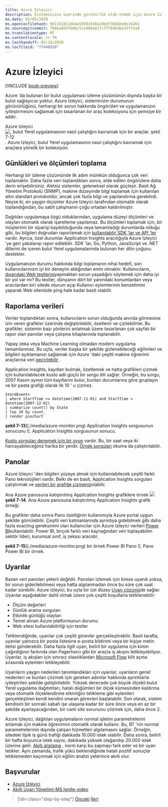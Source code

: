 ```yaml
---
title: Azure İzleyici
description: Sisteminizin üzerinde görünürlük elde etmek için Azure Izleyici 'yi kullanma.
ms.date: 02/05/2020
ms.openlocfilehash: 961331011db4e59583438a2dbdf366bbe0e34261
ms.sourcegitcommit: 700ea803fb06c5ce98de017c7f76463ba33ff4a9
ms.translationtype: MT
ms.contentlocale: tr-TR
ms.lasthandoff: 02/19/2020
ms.locfileid: "77448938"
---
```

# <a name="azure-monitor"></a>Azure İzleyici

[!INCLUDE [book-preview](../../../includes/book-preview.md)]

Azure 'da bulunan bir bulut uygulaması izleme çözümünün dışında başka bir bulut sağlayıcısı yoktur. Azure Izleyici, sisteminizin durumunun görünürlüğünü, herhangi bir sorun hakkında öngörüleri ve uygulamanızın iyileştirmesini sağlamak için tasarlanan bir araç koleksiyonu için şemsiye bir addır.

Azure Izleyici ![, bulut Yerel uygulamasının nasıl çalıştığını kavramak için bir araçlar. **şekil 7-12**](./media/azure-monitor.png)
. Azure Izleyici, bulut Yerel uygulamasının nasıl çalıştığını kavramak için araçlara yönelik bir koleksiyon.

## <a name="gathering-logs-and-metrics"></a>Günlükleri ve ölçümleri toplama

Herhangi bir izleme çözümünde ilk adım mümkün olduğunca çok veri toplamaktır. Daha fazla veri toplandıktan sonra, elde edilen öngörülere daha derin erişebilirsiniz. Aletsiz sistemler, geleneksel olarak güçleşir. Basit Ağ Yönetim Protokolü (SNMP), makine düzeyinde bilgi toplamak için kullanılan altın standart protokoldür, ancak çok fazla bilgi ve yapılandırma gerektirdi. Neyse ki, en yaygın ölçümler Azure Izleyici tarafından otomatik olarak toplandığından, bu sabit çalışmanın çoğu ortadan kaldırılmıştır.

Dağıtılan uygulamaya özgü olduklarından, uygulama düzeyi ölçümleri ve olayları otomatik olarak işaretleme yapılamaz. Bu ölçümleri toplamak için, bir müşterinin bir siparişi kaydolduğunda veya tamamladığı durumlarda olduğu gibi, bu bilgileri doğrudan raporlamak için [kullanılabilir SDK 'lar ve API 'ler](https://docs.microsoft.com/azure/azure-monitor/app/api-custom-events-metrics) vardır. Ayrıca, özel durumlar Application Insights aracılığıyla Azure Izleyici 'ye geri yakalanıp rapor edilebilir. SDK 'lar, Go, Python, JavaScript ve .NET dillerini de içeren bulut Yerel uygulamalarında bulunan her dilin çoğunu destekler.

Uygulamanızın durumu hakkında bilgi toplamanın nihai hedefi, son kullanıcılarınızın iyi bir deneyim aldığından emin olmaktır. Kullanıcıların, [dışarıdaki Web testlerini](https://docs.microsoft.com/azure/azure-monitor/app/monitor-web-app-availability)yapmaktan sorun yaşadığını söylemek için daha iyi bir yol var mı? Bu testler, dünyanın dört bir yanındaki konumlardan veya aracılardan biri sitede oturum açıp Kullanıcı eylemlerinin benzetimini yaparak Web sitenizde ping hale kadar basit olabilir.

## <a name="reporting-data"></a>Raporlama verileri

Veriler toplandıktan sonra, kullanıcıların sorun olduğunda anında görmesine izin veren grafikler üzerinde değiştirilebilir, özetlenir ve çizilebilirler. Bu grafikler, sistemin bazı yönlerini anlatmak üzere tasarlanan çok sayfalı bir rapor olan panolar veya çalışma kitaplarında toplanabilir.

Yapay zeka veya Machine Learning olmadan modern uygulama tamamlanmaz. Bu uçta, veriler başka bir şekilde gizlenebileceği eğilimleri ve bilgileri ayıklamanızı sağlamak için Azure 'daki çeşitli makine öğrenimi araçlarına veri [geçirilebilir](https://www.youtube.com/watch?v=Cuza-I1g9tw) .

Application Insights, kayıtları bulmak, özetlemek ve hatta grafikleri çizmek için kullanılabilecek kusto adlı güçlü bir sorgu dili sağlar. Örneğin, bu sorgu, 2007 Kasım ayının tüm kayıtlarını bulur, bunları durumlarına göre gruplayın ve bir pasta grafiği olarak ilk 10 ' u çizmez.

```kusto
StormEvents
| where StartTime >= datetime(2007-11-01) and StartTime < datetime(2007-12-01)
| summarize count() by State
| top 10 by count_
| render piechart
```

**şekil 7-13**](./media/azure-monitor.png)
Application Insights sorgusunun sonucunu ![. Application Insights sorgusunun sonucu.

[Kusto sorguları denemek için bir oyun](https://dataexplorer.azure.com/clusters/help/databases/Samples) vardır. Bu, bir saat veya iki harcayabileceğiniz harika bir yerdir. [Örnek sorguları](https://docs.microsoft.com/azure/kusto/query/samples) okuma da çalıştırılabilir.

## <a name="dashboards"></a>Panolar

Azure Izleyici 'den bilgileri yüzeye almak için kullanılabilecek çeşitli farklı Pano teknolojileri vardır. Belki de en basit, Application Insights sorguları çalıştırmak ve [verileri bir grafiğe çizmeniz](https://docs.microsoft.com/azure/azure-monitor/learn/tutorial-app-dashboards)olabilir.

Ana Azure panosuna katıştırılmış Application Insights grafiklere örnek ![](./media/azure-monitor.png)
**şekil 7-14**. Ana Azure panosuna katıştırılmış Application Insights grafik örneği.

Bu grafikler daha sonra Pano özelliğinin kullanımıyla Azure portal uygun şekilde gömülebilir. Çeşitli veri katmanlarında ayrıntıya gidebilmek gibi daha fazla exacting gereksinimi olan kullanıcılar için Azure Izleyici verileri [Power BI](https://powerbi.microsoft.com/)kullanılabilir. Power BI, birçok farklı veri kaynağından veri toplayabilen sektör lideri, kurumsal sınıf, iş zekası aracıdır.

**şekil 7-15**](./media/azure-monitor.png)
bir örnek Power BI Pano ![. Pano Power BI bir örnek.

## <a name="alerts"></a>Uyarılar

Bazen veri panoları yeterli değildir. Panoları izlemek için kimse uyanık yoksa, bir sorun giderilebilmesi veya hatta algılanmadan önce bu süre çok saat kadar sürebilir. Azure Izleyici, bu uçta bir üst düzey [Uyarı çözümü](https://docs.microsoft.com/azure/azure-monitor/platform/alerts-overview)de sağlar. Uyarılar aşağıdakiler dahil olmak üzere çok çeşitli koşullarla tetiklenebilir:

- Ölçüm değerleri
- Günlük arama sorguları
- Etkinlik günlüğü olayları
- Temel alınan Azure platformunun durumu
- Web sitesi kullanılabilirliği için testler

Tetiklendiğinde, uyarılar çok çeşitli görevler gerçekleştirebilir. Basit tarafta, uyarılar yalnızca bir posta listesine e-posta bildirimi veya bir kişiye metin iletisi gönderebilir. Daha fazla ilgili uyarı, belirli bir uygulama için kimin çağırdığının farkında olan Pagerharcı gibi bir araçta iş akışını tetikleyebiliyor. Uyarılar, iş akışları için sınırsız olasılıklardan [Microsoft Flow](https://flow.microsoft.com/) kilit açma sırasında eylemleri tetikleyebilir.

Uyarıların yaygın nedenleri tanımlandıkları için uyarılar, uyarıların genel nedenleri ve bunları çözmek için gereken adımlar hakkında ayrıntılarla iyileştirilen şekilde geliştirilebilir. Yüksek derecede çok büyük ölçekli bulut Yerel uygulama dağıtımları, hatalı düğümleri bir ölçek kümesinden kaldırma veya otomatik ölçeklendirme etkinliğini tetikleme gibi eylemleri gerçekleştiren kendi kendini onaran görevleri başlatabilir. Son olarak, sistem kendisini bir sonraki sabah işe ulaşana kadar bir süre önce veya en az bir şekilde ayarlayacağından, bir canlı site sorununu çözmek için, daha önce 2.

Azure Izleyici, dağıtılan uygulamaların normal işletim parametrelerini anlamak için makine öğrenimini otomatik olarak kullanır. Bu, BT 'nin normal parametrelerinin dışında çalışan hizmetleri algılamasını sağlar. Örneğin, sitedeki tipik iş günü trafiği dakikada 10.000 istek olabilir. Daha sonra, belirli bir hafta boyunca istek sayısı, dakikada yüksek olağandışı 20.000 istek üzerine gelir. [Akıllı algılama](https://docs.microsoft.com/azure/azure-monitor/app/proactive-diagnostics) , norm karşı bu sapmayı fark eder ve bir uyarı tetikler. Aynı zamanda, trafik yükü beklendiğinde hatalı pozitif sonuçlar tetiklemeden kaçınmak için eğilim analizi yeterince akıllı olur.

## <a name="references"></a>Başvurular

- [Azure İzleyici](https://docs.microsoft.com/azure/azure-monitor/overview)
- [Akıllı Uyarı Yönetimi-MS Ignite-video](https://oxfordcomputergroup.com/resourceso365-security-native-cloud-authentication/)

>[!div class="step-by-step"]
>[Önceki](monitoring-azure-kubernetes.md)
>[İleri](identity.md)
